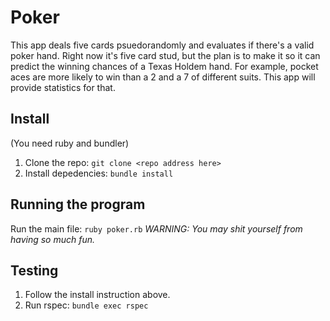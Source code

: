 Poker
=====
This app deals five cards psuedorandomly and evaluates if there's a valid poker hand.  Right now it's five card stud, but the plan is to make it so it can predict the winning chances of a Texas Holdem hand.  For example, pocket aces are more likely to win than a 2 and a 7 of different suits.  This app will provide statistics for that.

## Install
(You need ruby and bundler)
1. Clone the repo: `git clone <repo address here>`
2. Install depedencies: `bundle install`

## Running the program
Run the main file: `ruby poker.rb` _WARNING: You may shit yourself from having so much fun._

## Testing
1. Follow the install instruction above.
2. Run rspec: `bundle exec rspec`
